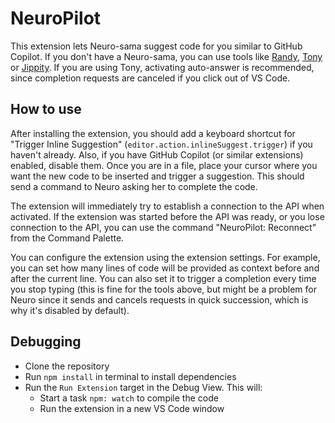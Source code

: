 # NeuroPilot

This extension lets Neuro-sama suggest code for you similar to GitHub Copilot.
If you don't have a Neuro-sama, you can use tools like [Randy](https://github.com/VedalAI/neuro-game-sdk/tree/main/Randy), [Tony](https://github.com/Pasu4/neuro-api-tony) or [Jippity](https://github.com/EnterpriseScratchDev/neuro-api-jippity).
If you are using Tony, activating auto-answer is recommended, since completion requests are canceled if you click out of VS Code.

## How to use

After installing the extension, you should add a keyboard shortcut for "Trigger Inline Suggestion" (`editor.action.inlineSuggest.trigger`) if you haven't already.
Also, if you have GitHub Copilot (or similar extensions) enabled, disable them.
Once you are in a file, place your cursor where you want the new code to be inserted and trigger a suggestion.
This should send a command to Neuro asking her to complete the code.

The extension will immediately try to establish a connection to the API when activated. If the extension was started before the API was ready, or you lose connection to the API, you can use the command "NeuroPilot: Reconnect" from the Command Palette.

You can configure the extension using the extension settings.
For example, you can set how many lines of code will be provided as context before and after the current line.
You can also set it to trigger a completion every time you stop typing (this is fine for the tools above, but might be a problem for Neuro since it sends and cancels requests in quick succession, which is why it's disabled by default).

## Debugging

- Clone the repository
- Run `npm install` in terminal to install dependencies
- Run the `Run Extension` target in the Debug View. This will:
	- Start a task `npm: watch` to compile the code
	- Run the extension in a new VS Code window
